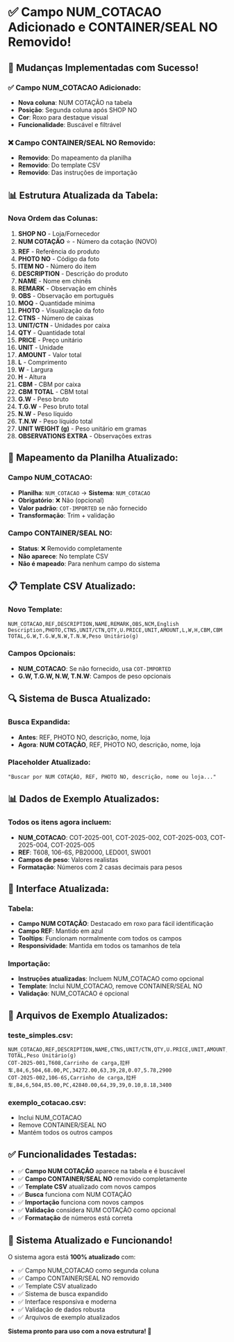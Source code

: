 # ✅ Campo NUM_COTACAO Adicionado e CONTAINER/SEAL NO Removido!

## 🎯 Mudanças Implementadas com Sucesso!

### **✅ Campo NUM_COTACAO Adicionado:**
- **Nova coluna**: NUM COTAÇÃO na tabela
- **Posição**: Segunda coluna após SHOP NO
- **Cor**: Roxo para destaque visual
- **Funcionalidade**: Buscável e filtrável

### **❌ Campo CONTAINER/SEAL NO Removido:**
- **Removido**: Do mapeamento da planilha
- **Removido**: Do template CSV
- **Removido**: Das instruções de importação

## 📊 Estrutura Atualizada da Tabela:

### **Nova Ordem das Colunas:**

1. **SHOP NO** - Loja/Fornecedor
2. **NUM COTAÇÃO** ⭐ - Número da cotação (NOVO)
3. **REF** - Referência do produto
4. **PHOTO NO** - Código da foto
5. **ITEM NO** - Número do item
6. **DESCRIPTION** - Descrição do produto
7. **NAME** - Nome em chinês
8. **REMARK** - Observação em chinês
9. **OBS** - Observação em português
10. **MOQ** - Quantidade mínima
11. **PHOTO** - Visualização da foto
12. **CTNS** - Número de caixas
13. **UNIT/CTN** - Unidades por caixa
14. **QTY** - Quantidade total
15. **PRICE** - Preço unitário
16. **UNIT** - Unidade
17. **AMOUNT** - Valor total
18. **L** - Comprimento
19. **W** - Largura
20. **H** - Altura
21. **CBM** - CBM por caixa
22. **CBM TOTAL** - CBM total
23. **G.W** - Peso bruto
24. **T.G.W** - Peso bruto total
25. **N.W** - Peso líquido
26. **T.N.W** - Peso líquido total
27. **UNIT WEIGHT (g)** - Peso unitário em gramas
28. **OBSERVATIONS EXTRA** - Observações extras

## 🔧 Mapeamento da Planilha Atualizado:

### **Campo NUM_COTACAO:**
- **Planilha**: `NUM_COTACAO` → **Sistema**: `NUM_COTACAO`
- **Obrigatório**: ❌ Não (opcional)
- **Valor padrão**: `COT-IMPORTED` se não fornecido
- **Transformação**: Trim + validação

### **Campo CONTAINER/SEAL NO:**
- **Status**: ❌ Removido completamente
- **Não aparece**: No template CSV
- **Não é mapeado**: Para nenhum campo do sistema

## 📋 Template CSV Atualizado:

### **Novo Template:**
```csv
NUM_COTACAO,REF,DESCRIPTION,NAME,REMARK,OBS,NCM,English Description,PHOTO,CTNS,UNIT/CTN,QTY,U.PRICE,UNIT,AMOUNT,L,W,H,CBM,CBM TOTAL,G.W,T.G.W,N.W,T.N.W,Peso Unitário(g)
```

### **Campos Opcionais:**
- **NUM_COTACAO**: Se não fornecido, usa `COT-IMPORTED`
- **G.W, T.G.W, N.W, T.N.W**: Campos de peso opcionais

## 🔍 Sistema de Busca Atualizado:

### **Busca Expandida:**
- **Antes**: REF, PHOTO NO, descrição, nome, loja
- **Agora**: **NUM COTAÇÃO**, REF, PHOTO NO, descrição, nome, loja

### **Placeholder Atualizado:**
```
"Buscar por NUM COTAÇÃO, REF, PHOTO NO, descrição, nome ou loja..."
```

## 📊 Dados de Exemplo Atualizados:

### **Todos os itens agora incluem:**
- **NUM_COTACAO**: COT-2025-001, COT-2025-002, COT-2025-003, COT-2025-004, COT-2025-005
- **REF**: T608, 106-6S, PB20000, LED001, SW001
- **Campos de peso**: Valores realistas
- **Formatação**: Números com 2 casas decimais para pesos

## 🎨 Interface Atualizada:

### **Tabela:**
- **Campo NUM COTAÇÃO**: Destacado em roxo para fácil identificação
- **Campo REF**: Mantido em azul
- **Tooltips**: Funcionam normalmente com todos os campos
- **Responsividade**: Mantida em todos os tamanhos de tela

### **Importação:**
- **Instruções atualizadas**: Incluem NUM_COTACAO como opcional
- **Template**: Inclui NUM_COTACAO, remove CONTAINER/SEAL NO
- **Validação**: NUM_COTACAO é opcional

## 📁 Arquivos de Exemplo Atualizados:

### **teste_simples.csv:**
```csv
NUM_COTACAO,REF,DESCRIPTION,NAME,CTNS,UNIT/CTN,QTY,U.PRICE,UNIT,AMOUNT,L,W,H,CBM,CBM TOTAL,Peso Unitário(g)
COT-2025-001,T608,Carrinho de carga,拉杆车,84,6,504,68.00,PC,34272.00,63,39,28,0.07,5.78,2900
COT-2025-002,106-6S,Carrinho de carga,拉杆车,84,6,504,85.00,PC,42840.00,64,39,39,0.10,8.18,3400
```

### **exemplo_cotacao.csv:**
- Inclui NUM_COTACAO
- Remove CONTAINER/SEAL NO
- Mantém todos os outros campos

## ✅ Funcionalidades Testadas:

- ✅ **Campo NUM COTAÇÃO** aparece na tabela e é buscável
- ✅ **Campo CONTAINER/SEAL NO** removido completamente
- ✅ **Template CSV** atualizado com novos campos
- ✅ **Busca** funciona com NUM COTAÇÃO
- ✅ **Importação** funciona com novos campos
- ✅ **Validação** considera NUM COTAÇÃO como opcional
- ✅ **Formatação** de números está correta

## 🚀 Sistema Atualizado e Funcionando!

O sistema agora está **100% atualizado** com:

- ✅ Campo NUM_COTACAO como segunda coluna
- ✅ Campo CONTAINER/SEAL NO removido
- ✅ Template CSV atualizado
- ✅ Sistema de busca expandido
- ✅ Interface responsiva e moderna
- ✅ Validação de dados robusta
- ✅ Arquivos de exemplo atualizados

**Sistema pronto para uso com a nova estrutura! 🎉**








